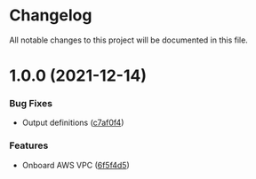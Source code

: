 # Changelog

All notable changes to this project will be documented in this file.

# 1.0.0 (2021-12-14)


### Bug Fixes

* Output definitions ([c7af0f4](https://github.com/alkiranet/terraform-alkira-cloud-connector/commit/c7af0f4e47bd866ca934a51e0281707b77c145e6))


### Features

* Onboard AWS VPC ([6f5f4d5](https://github.com/alkiranet/terraform-alkira-cloud-connector/commit/6f5f4d5108d626fbd4eceb55a1999bc3d65afa24))
